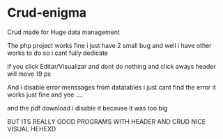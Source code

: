 # Crud-enigma
Crud made for Huge data management

The php project works fine i just have 2 small bug and well i have other works to do so i cant fully dedicate

if you click Editar/Visualizar and dont do nothing and click aways header will move 19 px 

And i disable error menssages from datatables i just cant find the error it works just fine and yee ....

and the pdf download i disable it because it was too big 


BUT ITS REALLY GOOD PROGRAMS WITH HEADER AND CRUD NICE VISUAL HEHEXD
